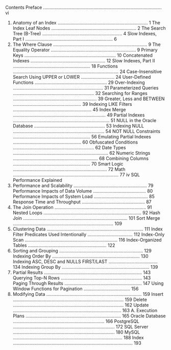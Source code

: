 Contents
Preface ............................................................................................ vi
1. Anatomy of an Index ...................................................................... 1
The Index Leaf Nodes .................................................................. 2
The Search Tree (B-Tree) .............................................................. 4
Slow Indexes, Part I .................................................................... 6
2. The Where Clause ......................................................................... 9
The Equality Operator .................................................................. 9
Primary Keys ....................................................................... 10
Concatenated Indexes .......................................................... 12
Slow Indexes, Part II ............................................................ 18
Functions .................................................................................. 24
Case-Insensitive Search Using UPPER or LOWER .......................... 24
User-Defined Functions ........................................................ 29
Over-Indexing ...................................................................... 31
Parameterized Queries ............................................................... 32
Searching for Ranges ................................................................. 39
Greater, Less and BETWEEN ..................................................... 39
Indexing LIKE Filters ............................................................. 45
Index Merge ........................................................................ 49
Partial Indexes ........................................................................... 51
NULL in the Oracle Database ....................................................... 53
Indexing NULL ....................................................................... 54
NOT NULL Constraints ............................................................ 56
Emulating Partial Indexes ..................................................... 60
Obfuscated Conditions ............................................................... 62
Date Types .......................................................................... 62
Numeric Strings .................................................................. 68
Combining Columns ............................................................ 70
Smart Logic ......................................................................... 72
Math .................................................................................. 77
iv
SQL Performance Explained
3. Performance and Scalability ......................................................... 79
Performance Impacts of Data Volume ......................................... 80
Performance Impacts of System Load .......................................... 85
Response Time and Throughput ................................................. 87
4. The Join Operation ....................................................................... 91
Nested Loops ............................................................................ 92
Hash Join ................................................................................. 101
Sort Merge .............................................................................. 109
5. Clustering Data ........................................................................... 111
Index Filter Predicates Used Intentionally ................................... 112
Index-Only Scan ........................................................................ 116
Index-Organized Tables ............................................................. 122
6. Sorting and Grouping ................................................................. 129
Indexing Order By .................................................................... 130
Indexing ASC, DESC and NULLS FIRST/LAST ...................................... 134
Indexing Group By .................................................................... 139
7. Partial Results ............................................................................ 143
Querying Top-N Rows ............................................................... 143
Paging Through Results ............................................................ 147
Using Window Functions for Pagination .................................... 156
8. Modifying Data .......................................................................... 159
Insert ...................................................................................... 159
Delete ...................................................................................... 162
Update .................................................................................... 163
A. Execution Plans .......................................................................... 165
Oracle Database ....................................................................... 166
PostgreSQL ............................................................................... 172
SQL Server ............................................................................... 180
MySQL ..................................................................................... 188
Index ............................................................................................. 193